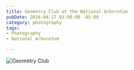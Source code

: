 ```yaml
---
title: Geometry Club at the National Arboretum
pubDate: 2016-04-17 03:00:00 -05:00
category: photography
tags:
- Photography
- National Arboretum

---
```


![Geometry Club](/images/geometry.jpg)
